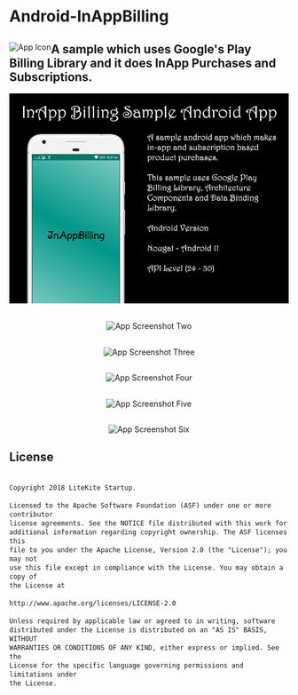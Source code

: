 # Android-InAppBilling

<div>
<img align="left" src="https://github.com/LiteKite/Android-InAppBilling/blob/assets/assets/app_icon.png" alt="App Icon">
<p>
<h2>A sample which uses Google's Play Billing Library and it does InApp Purchases and Subscriptions.</h2>
</p>
</img>
</div>

<div align="center">
<img src="https://github.com/LiteKite/Android-InAppBilling/blob/assets/assets/screen_one.png" alt="App Screenshot One"/>
</div>

##

<div align="center">
<img src="https://github.com/LiteKite/Android-InAppBilling/blob/assets/assets/screen_two.png" alt="App Screenshot Two"/>
</div>

##

<div align="center">
<img src="https://github.com/LiteKite/Android-InAppBilling/blob/assets/assets/screen_three.png" alt="App Screenshot Three"/>
</div>

##

<div align="center">
<img src="https://github.com/LiteKite/Android-InAppBilling/blob/assets/assets/screen_four.png" alt="App Screenshot Four"/>
</div>

##

<div align="center">
<img src="https://github.com/LiteKite/Android-InAppBilling/blob/assets/assets/screen_five.png" alt="App Screenshot Five"/>
</div>

##

<div align="center">
<img src="https://github.com/LiteKite/Android-InAppBilling/blob/assets/assets/screen_six.png" alt="App Screenshot Six"/>
</div>

## License

~~~

Copyright 2018 LiteKite Startup.

Licensed to the Apache Software Foundation (ASF) under one or more contributor
license agreements. See the NOTICE file distributed with this work for
additional information regarding copyright ownership. The ASF licenses this
file to you under the Apache License, Version 2.0 (the "License"); you may not
use this file except in compliance with the License. You may obtain a copy of
the License at

http://www.apache.org/licenses/LICENSE-2.0

Unless required by applicable law or agreed to in writing, software
distributed under the License is distributed on an "AS IS" BASIS, WITHOUT
WARRANTIES OR CONDITIONS OF ANY KIND, either express or implied. See the
License for the specific language governing permissions and limitations under
the License.

~~~
